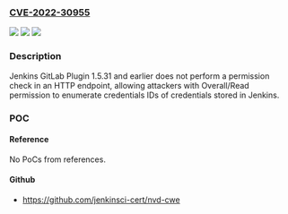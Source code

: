 ### [CVE-2022-30955](https://cve.mitre.org/cgi-bin/cvename.cgi?name=CVE-2022-30955)
![](https://img.shields.io/static/v1?label=Product&message=Jenkins%20GitLab%20Plugin&color=blue)
![](https://img.shields.io/static/v1?label=Version&message=%3C%3D%201.5.31%20&color=brighgreen)
![](https://img.shields.io/static/v1?label=Vulnerability&message=CWE-862%3A%20Missing%20Authorization&color=brighgreen)

### Description

Jenkins GitLab Plugin 1.5.31 and earlier does not perform a permission check in an HTTP endpoint, allowing attackers with Overall/Read permission to enumerate credentials IDs of credentials stored in Jenkins.

### POC

#### Reference
No PoCs from references.

#### Github
- https://github.com/jenkinsci-cert/nvd-cwe

